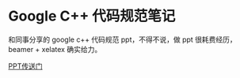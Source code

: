 # Google C++ 代码规范笔记

和同事分享的 google c++ 代码规范 ppt，不得不说，做 ppt 很耗费经历，beamer + xelatex 确实给力。

[PPT传送门](../docs/google-c++-note.pdf)
